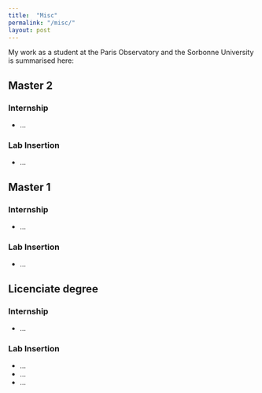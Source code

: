 ```yaml
---
title:  "Misc"
permalink: "/misc/"
layout: post
---
```


My work as a student at the Paris Observatory and the Sorbonne University is summarised here:

## Master 2

### Internship
* ...

### Lab Insertion
* ...

## Master 1

### Internship
* ...

### Lab Insertion
* ...

## Licenciate degree

### Internship
* ...

### Lab Insertion
* ...
* ...
* ...
